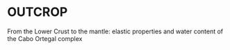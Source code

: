 # OUTCROP
From the Lower Crust to the mantle: elastic properties and water content of the Cabo Ortegal complex
